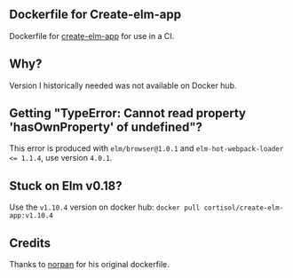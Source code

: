 ## Dockerfile for Create-elm-app

Dockerfile for [create-elm-app](https://github.com/halfzebra/create-elm-app) for use in a CI.

## Why?
Version I historically needed was not available on Docker hub.

## Getting "TypeError: Cannot read property 'hasOwnProperty' of undefined"?
This error is produced with `elm/browser@1.0.1` and `elm-hot-webpack-loader <= 1.1.4`, use version `4.0.1`.

## Stuck on Elm v0.18?
Use the `v1.10.4` version on docker hub: `docker pull cortisol/create-elm-app:v1.10.4`

## Credits
Thanks to [norpan](https://github.com/norpan) for his original dockerfile.
